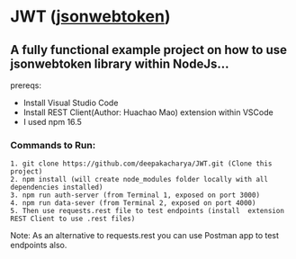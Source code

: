# JWT (<a href="https://www.npmjs.com/package/jsonwebtoken" target="_blank">jsonwebtoken</a>)
## A fully functional example project on how to use jsonwebtoken library within NodeJs...
prereqs:
* Install Visual Studio Code
* Install REST Client(Author: Huachao Mao) extension within VSCode
* I used npm 16.5

### Commands to Run:
```
1. git clone https://github.com/deepakacharya/JWT.git (Clone this project)
2. npm install (will create node_modules folder locally with all dependencies installed)
3. npm run auth-server (from Terminal 1, exposed on port 3000)
4. npm run data-sever (from Terminal 2, exposed on port 4000)
5. Then use requests.rest file to test endpoints (install  extension REST Client to use .rest files)
```

Note:
As an alternative to requests.rest you can use Postman app to test endpoints also.
